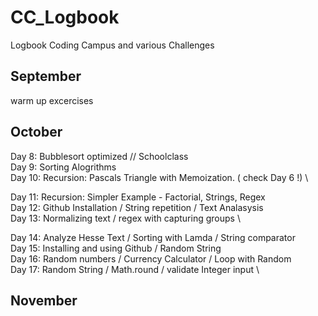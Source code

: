 # CC_Logbook
Logbook Coding Campus and various Challenges

## September 
warm up excercises

## October
Day 8: Bubblesort optimized // Schoolclass \
Day 9: Sorting Alogrithms \
Day 10: Recursion: Pascals Triangle with Memoization. ( check Day 6 !) \

Day 11: Recursion: Simpler Example - Factorial, Strings, Regex \
Day 12: Github Installation / String repetition / Text Analasysis \
Day 13: Normalizing text / regex with capturing groups \

Day 14: Analyze Hesse Text / Sorting with Lamda / String comparator \
Day 15: Installing and using Github / Random String \
Day 16: Random numbers / Currency Calculator / Loop with Random \
Day 17: Random String / Math.round / validate Integer input \

## November